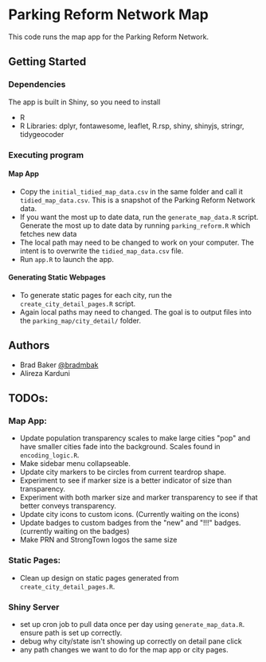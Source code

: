 # Parking Reform Network Map

This code runs the map app for the Parking Reform Network. 


## Getting Started

### Dependencies

The app is built in Shiny, so you need to install
* R
* R Libraries: dplyr, fontawesome, leaflet, R.rsp, shiny, shinyjs, stringr, tidygeocoder

### Executing program

#### Map App

* Copy the `initial_tidied_map_data.csv` in the same folder and call it `tidied_map_data.csv`. This is a snapshot of the Parking Reform Network data.
* If you want the most up to date data, run the `generate_map_data.R` script.
Generate the most up to date data by running `parking_reform.R` which fetches new data
* The local path may need to be changed to work on your computer. The intent is to overwrite the `tidied_map_data.csv` file.
* Run `app.R` to launch the app.

#### Generating Static Webpages

* To generate static pages for each city, run the `create_city_detail_pages.R` script.
* Again local paths may need to changed. The goal is to output files into the `parking_map/city_detail/` folder.

## Authors

- Brad Baker [@bradmbak](https://twitter.com/bradmbak)
- Alireza Karduni

## TODOs:

### Map App:
* Update population transparency scales to make large cities "pop" and have smaller cities fade into the background. Scales found in `encoding_logic.R`.
* Make sidebar menu collapseable.  
* Update city markers to be circles from current teardrop shape.
* Experiment to see if marker size is a better indicator of size than transparency.
* Experiment with both marker size and marker transparency to see if that better conveys transparency.
* Update city icons to custom icons. (Currently waiting on the icons)
* Update badges to custom badges from the "new" and "!!!" badges. (currently waiting on the badges)
* Make PRN and StrongTown logos the same size

### Static Pages: 
* Clean up design on static pages generated from `create_city_detail_pages.R`.

### Shiny Server
* set up cron job to pull data once per day using `generate_map_data.R`. ensure path is set up correctly. 
* debug why city/state isn't showing up correctly on detail pane click
* any path changes we want to do for the map app or city pages.
